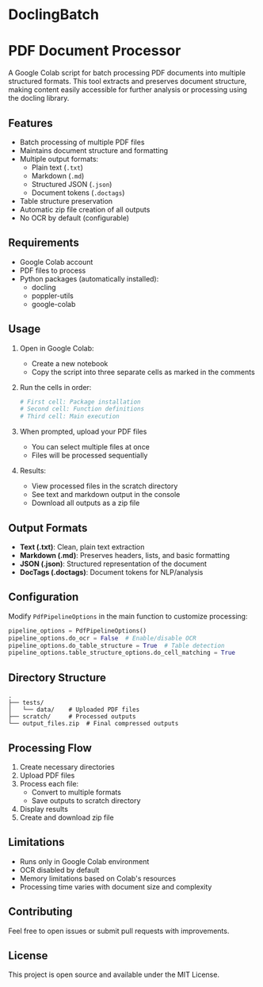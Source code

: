# DoclingBatch

# PDF Document Processor

A Google Colab script for batch processing PDF documents into multiple structured formats. This tool extracts and preserves document structure, making content easily accessible for further analysis or processing using the docling library.

## Features

- Batch processing of multiple PDF files
- Maintains document structure and formatting
- Multiple output formats:
  - Plain text (`.txt`)
  - Markdown (`.md`)
  - Structured JSON (`.json`)
  - Document tokens (`.doctags`)
- Table structure preservation
- Automatic zip file creation of all outputs
- No OCR by default (configurable)

## Requirements

- Google Colab account
- PDF files to process
- Python packages (automatically installed):
  - docling
  - poppler-utils
  - google-colab

## Usage

1. Open in Google Colab:
   - Create a new notebook
   - Copy the script into three separate cells as marked in the comments

2. Run the cells in order:
   ```python
   # First cell: Package installation
   # Second cell: Function definitions
   # Third cell: Main execution
   ```

3. When prompted, upload your PDF files
   - You can select multiple files at once
   - Files will be processed sequentially

4. Results:
   - View processed files in the scratch directory
   - See text and markdown output in the console
   - Download all outputs as a zip file

## Output Formats

- **Text (.txt)**: Clean, plain text extraction
- **Markdown (.md)**: Preserves headers, lists, and basic formatting
- **JSON (.json)**: Structured representation of the document
- **DocTags (.doctags)**: Document tokens for NLP/analysis

## Configuration

Modify `PdfPipelineOptions` in the main function to customize processing:

```python
pipeline_options = PdfPipelineOptions()
pipeline_options.do_ocr = False  # Enable/disable OCR
pipeline_options.do_table_structure = True  # Table detection
pipeline_options.table_structure_options.do_cell_matching = True
```

## Directory Structure

```
.
├── tests/
│   └── data/    # Uploaded PDF files
├── scratch/     # Processed outputs
└── output_files.zip  # Final compressed outputs
```

## Processing Flow

1. Create necessary directories
2. Upload PDF files
3. Process each file:
   - Convert to multiple formats
   - Save outputs to scratch directory
4. Display results
5. Create and download zip file

## Limitations

- Runs only in Google Colab environment
- OCR disabled by default
- Memory limitations based on Colab's resources
- Processing time varies with document size and complexity

## Contributing

Feel free to open issues or submit pull requests with improvements.

## License

This project is open source and available under the MIT License.
